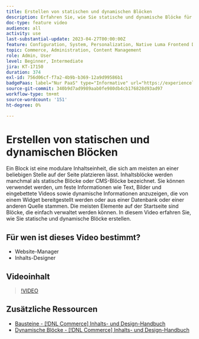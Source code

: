 ```yaml
---
title: Erstellen von statischen und dynamischen Blöcken
description: Erfahren Sie, wie Sie statische und dynamische Blöcke für Ihre Store-CMS-Seiten erstellen.
doc-type: feature video
audience: all
activity: use
last-substantial-update: 2023-04-27T00:00:00Z
feature: Configuration, System, Personalization, Native Luma Frontend Development, Page Content
topic: Commerce, Administration, Content Management
role: Admin, User
level: Beginner, Intermediate
jira: KT-17150
duration: 374
exl-id: 756d06cf-f7a2-4b9b-b369-12a9d99586b1
badgePaas: label="Nur PaaS" type="Informative" url="https://experienceleague.adobe.com/en/docs/commerce/user-guides/product-solutions" tooltip="Gilt nur für Adobe Commerce in Cloud-Projekten (von Adobe verwaltete PaaS-Infrastruktur) und lokale Projekte."
source-git-commit: 340b9d7ad9989aab0fe980db4cb176828d93ad97
workflow-type: tm+mt
source-wordcount: '151'
ht-degree: 0%

---
```


# Erstellen von statischen und dynamischen Blöcken

Ein Block ist eine modulare Inhaltseinheit, die sich am meisten an einer beliebigen Stelle auf der Seite platzieren lässt. Inhaltsblöcke werden manchmal als statische Blöcke oder CMS-Blöcke bezeichnet. Sie können verwendet werden, um feste Informationen wie Text, Bilder und eingebettete Videos sowie dynamische Informationen anzuzeigen, die von einem Widget bereitgestellt werden oder aus einer Datenbank oder einer anderen Quelle stammen. Die meisten Elemente auf der Startseite sind Blöcke, die einfach verwaltet werden können. In diesem Video erfahren Sie, wie Sie statische und dynamische Blöcke erstellen.

## Für wen ist dieses Video bestimmt?

- Website-Manager
- Inhalts-Designer

## Videoinhalt

>[!VIDEO](https://video.tv.adobe.com/v/343783?quality=12&learn=on)

## Zusätzliche Ressourcen

- [Bausteine - [!DNL Commerce] Inhalts- und Design-Handbuch](https://experienceleague.adobe.com/docs/commerce-admin/content-design/elements/blocks/blocks.html)
- [Dynamische Blöcke - [!DNL Commerce] Inhalts- und Design-Handbuch](https://experienceleague.adobe.com/docs/commerce-admin/content-design/elements/dynamic-blocks/dynamic-blocks.html)
